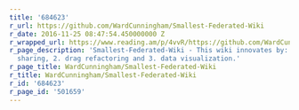 ```yaml
---
title: '684623'
r_url: https://github.com/WardCunningham/Smallest-Federated-Wiki
r_date: 2016-11-25 08:47:54.450000000 Z
r_wrapped_url: https://www.reading.am/p/4vvR/https://github.com/WardCunningham/Smallest-Federated-Wiki
r_page_description: 'Smallest-Federated-Wiki - This wiki innovates by: 1. federated
  sharing, 2. drag refactoring and 3. data visualization.'
r_page_title: WardCunningham/Smallest-Federated-Wiki
r_title: WardCunningham/Smallest-Federated-Wiki
r_id: '684623'
r_page_id: '501659'
---
```


